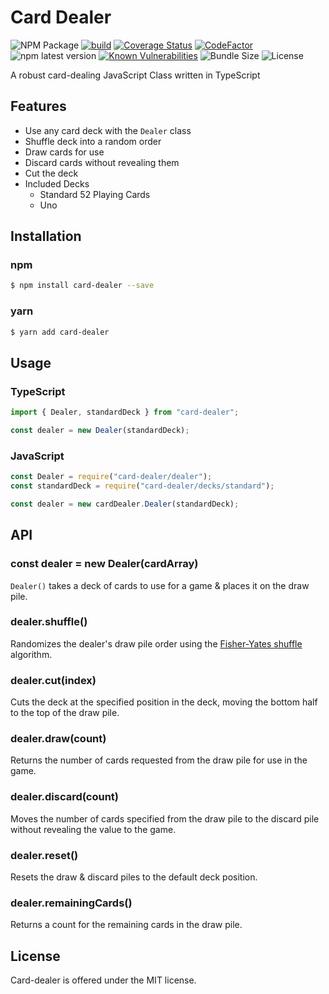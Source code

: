 # Card Dealer

![NPM Package](https://img.shields.io/badge/NPM-Package-red)
[![build](https://github.com/theaccordance/card-dealer/actions/workflows/build.yaml/badge.svg)](https://github.com/theaccordance/card-dealer/actions/workflows/build.yaml)
[![Coverage Status](https://coveralls.io/repos/github/theaccordance/card-dealer/badge.svg)](https://coveralls.io/github/theaccordance/card-dealer)
[![CodeFactor](https://www.codefactor.io/repository/github/theaccordance/card-dealer/badge/master)](https://www.codefactor.io/repository/github/theaccordance/card-dealer/overview/master)
![npm latest version](https://img.shields.io/npm/v/card-dealer/latest)
[![Known Vulnerabilities](https://snyk.io/test/github/theaccordance/card-dealer/badge.svg?targetFile=package.json)](https://snyk.io/test/github/theaccordance/card-dealer?targetFile=package.json)
![Bundle Size](https://img.shields.io/bundlephobia/minzip/card-dealer)
![License](https://img.shields.io/npm/l/card-dealer)

A robust card-dealing JavaScript Class written in TypeScript

## Features

- Use any card deck with the `Dealer` class
- Shuffle deck into a random order
- Draw cards for use
- Discard cards without revealing them
- Cut the deck
- Included Decks
  - Standard 52 Playing Cards
  - Uno

## Installation

### npm

```bash
$ npm install card-dealer --save
```

### yarn

```bash
$ yarn add card-dealer
```

## Usage

### TypeScript

```typescript
import { Dealer, standardDeck } from "card-dealer";

const dealer = new Dealer(standardDeck);
```

### JavaScript

```javascript
const Dealer = require("card-dealer/dealer");
const standardDeck = require("card-dealer/decks/standard");

const dealer = new cardDealer.Dealer(standardDeck);
```

## API

### const dealer = new Dealer(cardArray)

`Dealer()` takes a deck of cards to use for a game & places it on the draw pile.

### dealer.shuffle()

Randomizes the dealer's draw pile order using the [Fisher-Yates shuffle](https://en.wikipedia.org/wiki/Fisher%E2%80%93Yates_shuffle) algorithm.

### dealer.cut(index)

Cuts the deck at the specified position in the deck, moving the bottom half to the top of the draw pile.

### dealer.draw(count)

Returns the number of cards requested from the draw pile for use in the game.

### dealer.discard(count)

Moves the number of cards specified from the draw pile to the discard pile without revealing the value to the game.

### dealer.reset()

Resets the draw & discard piles to the default deck position.

### dealer.remainingCards()

Returns a count for the remaining cards in the draw pile.

## License

Card-dealer is offered under the MIT license.
